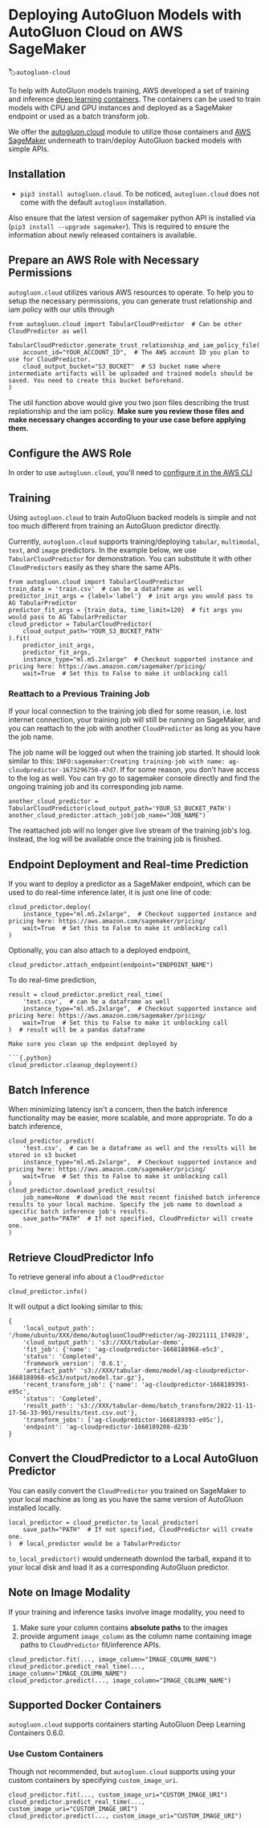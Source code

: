 # Deploying AutoGluon Models with AutoGluon Cloud on AWS SageMaker
:label:`autogluon-cloud`

To help with AutoGluon models training, AWS developed a set of training and inference [deep learning containers](https://github.com/aws/deep-learning-containers/blob/master/available_images.md#autogluon-training-containers). 
The containers can be used to train models with CPU and GPU instances and deployed as a SageMaker endpoint or used as a batch transform job.

We offer the [autogluon.cloud](https://github.com/autogluon/autogluon-cloud) module to utilize those containers and [AWS SageMaker](https://aws.amazon.com/sagemaker/) underneath to train/deploy AutoGluon backed models with simple APIs.

## Installation
* `pip3 install autogluon.cloud`. To be noticed, `autogluon.cloud` does not come with the default `autogluon` installation.

Also ensure that the latest version of sagemaker python API is installed via (`pip3 install --upgrade sagemaker`). 
This is required to ensure the information about newly released containers is available.

## Prepare an AWS Role with Necessary Permissions
`autogluon.cloud` utilizes various AWS resources to operate.
To help you to setup the necessary permissions, you can generate trust relationship and iam policy with our utils through

```{.python}
from autogluon.cloud import TabularCloudPredictor  # Can be other CloudPredictor as well

TabularCloudPredictor.generate_trust_relationship_and_iam_policy_file(
    account_id="YOUR_ACCOUNT_ID",  # The AWS account ID you plan to use for CloudPredictor.
    cloud_output_bucket="S3_BUCKET"  # S3 bucket name where intermediate artifacts will be uploaded and trained models should be saved. You need to create this bucket beforehand.
)
```

The util function above would give you two json files describing the trust replationship and the iam policy.
**Make sure you review those files and make necessary changes according to your use case before applying them.**

## Configure the AWS Role
In order to use `autogluon.cloud`, you'll need to [configure it in the AWS CLI](https://docs.aws.amazon.com/cli/latest/userguide/cli-configure-role.html)

## Training
Using `autogluon.cloud` to train AutoGluon backed models is simple and not too much different from training an AutoGluon predictor directly.

Currently, `autogluon.cloud` supports training/deploying `tabular`, `multimodal`, `text`, and `image` predictors. In the example below, we use `TabularCloudPredictor` for demonstration. You can substitute it with other `CloudPredictors` easily as they share the same APIs.

```{.python}
from autogluon.cloud import TabularCloudPredictor
train_data = 'train.csv'  # can be a dataframe as well
predictor_init_args = {label='label'}  # init args you would pass to AG TabularPredictor
predictor_fit_args = {train_data, time_limit=120}  # fit args you would pass to AG TabularPredictor
cloud_predictor = TabularCloudPredictor(
    cloud_output_path='YOUR_S3_BUCKET_PATH'
).fit(
    predictor_init_args,
    predictor_fit_args,
    instance_type="ml.m5.2xlarge"  # Checkout supported instance and pricing here: https://aws.amazon.com/sagemaker/pricing/
    wait=True  # Set this to False to make it unblocking call
```

### Reattach to a Previous Training Job
If your local connection to the training job died for some reason, i.e. lost internet connection, your training job will still be running on SageMaker, and you can reattach to the job with another `CloudPredictor` as long as you have the job name.

The job name will be logged out when the training job started.
It should look similar to this: `INFO:sagemaker:Creating training-job with name: ag-cloudpredictor-1673296750-47d7`.
If for some reason, you don't have access to the log as well. You can try go to sagemaker console directly and find the ongoing training job and its corresponding job name.

```{.python}
another_cloud_predictor = TabularCloudPredictor(cloud_output_path='YOUR_S3_BUCKET_PATH')
another_cloud_predictor.attach_job(job_name="JOB_NAME")
```

The reattached job will no longer give live stream of the training job's log. Instead, the log will be available once the training job is finished.

## Endpoint Deployment and Real-time Prediction
If you want to deploy a predictor as a SageMaker endpoint, which can be used to do real-time inference later, it is just one line of code:

```{.python}
cloud_predictor.deploy(
    instance_type="ml.m5.2xlarge",  # Checkout supported instance and pricing here: https://aws.amazon.com/sagemaker/pricing/
    wait=True  # Set this to False to make it unblocking call
)
```

Optionally, you can also attach to a deployed endpoint,

```{.python}
cloud_predictor.attach_endpoint(endpoint="ENDPOINT_NAME")
```

To do real-time prediction,

```{.python}
result = cloud_predictor.predict_real_time(
    'test.csv',  # can be a dataframe as well
    instance_type="ml.m5.2xlarge",  # Checkout supported instance and pricing here: https://aws.amazon.com/sagemaker/pricing/
    wait=True  # Set this to False to make it unblocking call
)  # result will be a pandas dataframe

Make sure you clean up the endpoint deployed by

```{.python}
cloud_predictor.cleanup_deployment()
```

## Batch Inference
When minimizing latency isn't a concern, then the batch inference functionality may be easier, more scalable, and more appropriate.
To do a batch inference,

```{.python}
cloud_predictor.predict(
    'test.csv',  # can be a dataframe as well and the results will be stored in s3 bucket
    instance_type="ml.m5.2xlarge",  # Checkout supported instance and pricing here: https://aws.amazon.com/sagemaker/pricing/
    wait=True  # Set this to False to make it unblocking call
)
cloud_predictor.download_predict_results(
    job_name=None  # download the most recent finished batch inference results to your local machine. Specify the job name to download a specific batch inference job's results.
    save_path="PATH"  # If not specified, CloudPredictor will create one.
)
```

## Retrieve CloudPredictor Info

To retrieve general info about a `CloudPredictor`

```{.python}
cloud_predictor.info()
```

It will output a dict looking similar to this:

```{.python}
{
    'local_output_path': '/home/ubuntu/XXX/demo/AutogluonCloudPredictor/ag-20221111_174928',
    'cloud_output_path': 's3://XXX/tabular-demo',
    'fit_job': {'name': 'ag-cloudpredictor-1668188968-e5c3',
    'status': 'Completed',
    'framework_version': '0.6.1',
    'artifact_path' 's3://XXX/tabular-demo/model/ag-cloudpredictor-1668188968-e5c3/output/model.tar.gz'},
    'recent_transform_job': {'name': 'ag-cloudpredictor-1668189393-e95c',
    'status': 'Completed',
    'result_path': 's3://XXX/tabular-demo/batch_transform/2022-11-11-17-56-33-991/results/test.csv.out'},
    'transform_jobs': ['ag-cloudpredictor-1668189393-e95c'],
    'endpoint': 'ag-cloudpredictor-1668189208-d23b'
}
```

## Convert the CloudPredictor to a Local AutoGluon Predictor
You can easily convert the `CloudPredictor` you trained on SageMaker to your local machine as long as you have the same version of AutoGluon installed locally.

```{.python}
local_predictor = cloud_predictor.to_local_predictor(
    save_path="PATH"  # If not specified, CloudPredictor will create one.
)  # local_predictor would be a TabularPredictor
```

`to_local_predictor()` would underneath downlod the tarball, expand it to your local disk and load it as a corresponding AutoGluon predictor.

## Note on Image Modality
If your training and inference tasks involve image modality, you need to
1. Make sure your column contains **absolute paths** to the images
2. provide argument `image_column` as the column name containing image paths to `CloudPredictor` fit/inference APIs.

```{.python}
cloud_predictor.fit(..., image_column="IMAGE_COLUMN_NAME")
cloud_predictor.predict_real_time(..., image_column="IMAGE_COLUMN_NAME")
cloud_predictor.predict(..., image_column="IMAGE_COLUMN_NAME")
```

## Supported Docker Containers
`autogluon.cloud` supports containers starting AutoGluon Deep Learning Containers 0.6.0.

### Use Custom Containers
Though not recommended, but `autogluon.cloud` supports using your custom containers by specifying `custom_image_uri`.

```{.python}
cloud_predictor.fit(..., custom_image_uri="CUSTOM_IMAGE_URI")
cloud_predictor.predict_real_time(..., custom_image_uri="CUSTOM_IMAGE_URI")
cloud_predictor.predict(..., custom_image_uri="CUSTOM_IMAGE_URI")
```
